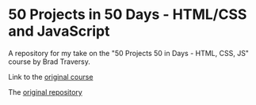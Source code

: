 # 50 Projects in 50 Days - HTML/CSS and JavaScript 
A repository for my take on the "50 Projects 50 in Days - HTML, CSS, JS" course by Brad Traversy.

Link to the [original course](https://www.udemy.com/course/50-projects-50-days/)

The [original repository](https://github.com/bradtraversy/50projects50days)
